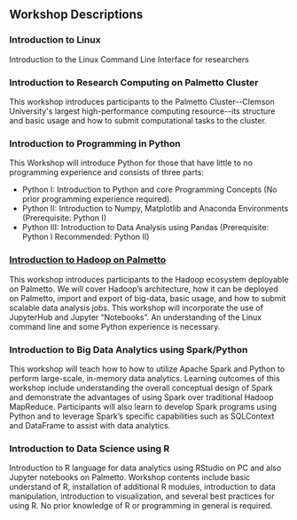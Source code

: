 ## Workshop Descriptions

### Introduction to Linux
Introduction to the Linux Command Line Interface for researchers

### Introduction to Research Computing on Palmetto Cluster
This workshop introduces participants to the Palmetto Cluster--Clemson University's largest high-performance computing resource--its structure and basic usage and how to submit computational tasks to the cluster.

### Introduction to Programming in Python

This Workshop will introduce Python for those that have little to no programming experience and consists of three parts: 

- Python I: Introduction to Python and core Programming Concepts 
(No prior programming experience required).
- Python II: Introduction to Numpy, Matplotlib and Anaconda Environments (Prerequisite: Python I)
- Python III: Introduction to Data Analysis using Pandas (Prerequisite: Python I Recommended: Python II)

### [Introduction to Hadoop on Palmetto](https://clemsonciti.github.io/workshop-hadoop/)

This workshop introduces participants to the Hadoop ecosystem deployable on Palmetto. 
We will cover Hadoop’s architecture, how it can be deployed on Palmetto, import and 
export of big-data, basic usage, and how to submit scalable data analysis jobs. This 
workshop will incorporate the use of JupyterHub and Jupyter “Notebooks”. An understanding 
of the Linux command line and some Python experience is necessary.

### Introduction to Big Data Analytics using Spark/Python

This workshop will teach how to how to utilize Apache Spark and Python to perform large-scale, 
in-memory data analytics. Learning outcomes of this workshop include understanding the overall 
conceptual design of Spark and demonstrate the advantages of using Spark over traditional Hadoop
MapReduce. Participants will also learn to develop Spark programs using Python and to leverage 
Spark’s specific capabilities such as SQLContext and DataFrame to assist with data analytics. 

### Introduction to Data Science using R

Introduction to R language for data analytics using RStudio on PC and also Jupyter notebooks 
on Palmetto. Workshop contents include basic understand of R, installation of additional R 
modules, introduction to data manipulation, introduction to visualization, and several best 
practices for using R. No prior knowledge of R or programming in general is required.